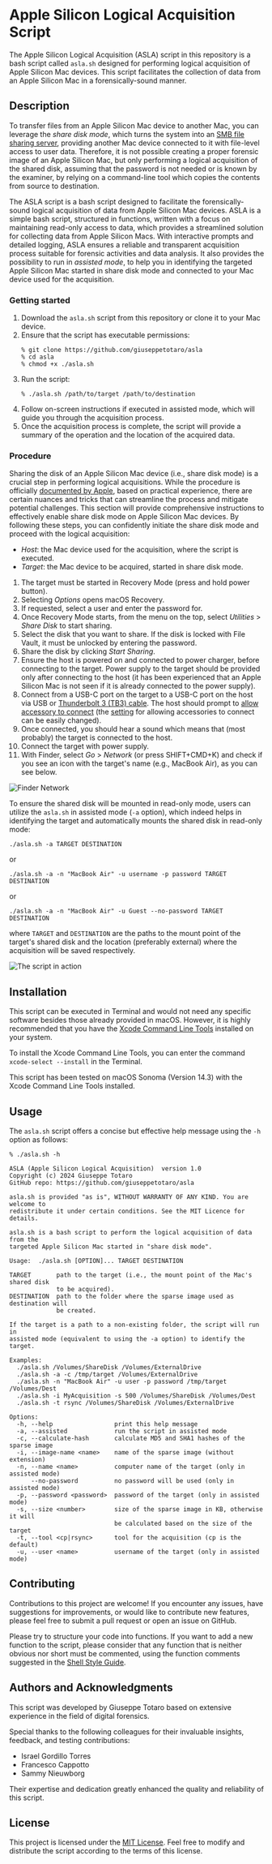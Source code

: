 # Apple Silicon Logical Acquisition Script

The Apple Silicon Logical Acquisition (ASLA) script in this repository is a bash script called `asla.sh` designed for performing logical acquisition of Apple Silicon Mac devices. 
This script facilitates the collection of data from an Apple Silicon Mac in a forensically-sound manner.

## Description

To transfer files from an Apple Silicon Mac device to another Mac, you can leverage the _share disk mode_, which turns the system into an [SMB file sharing server](https://www.macrumors.com/how-to/transfer-files-apple-silicon-mac-to-mac/), providing another Mac device connected to it with file-level access to user data. 
Therefore, it is not possible creating a proper forensic image of an Apple Silicon Mac, but only performing a logical acquisition of the shared disk, assuming that the password is not needed or is known by the examiner, by relying on a command-line tool which copies the contents from source to destination.

The ASLA script is a bash script designed to facilitate the forensically-sound logical acquisition of data from Apple Silicon Mac devices. 
ASLA is a simple bash script, structured in functions, written with a focus on maintaining read-only access to data, which provides a streamlined solution for collecting data from Apple Silicon Macs. 
With interactive prompts and detailed logging, ASLA ensures a reliable and transparent acquisition process suitable for forensic activities and data analysis.
It also provides the possibility to run in _assisted mode_, to help you in identifying the targeted Apple Silicon Mac started in share disk mode and connected to your Mac device used for the acquisition.

### Getting started
1. Download the `asla.sh` script from this repository or clone it to your Mac device.
2. Ensure that the script has executable permissions:
   ```
   % git clone https://github.com/giuseppetotaro/asla
   % cd asla
   % chmod +x ./asla.sh
   ```
3. Run the script:
   ```
   % ./asla.sh /path/to/target /path/to/destination
   ```
4. Follow on-screen instructions if executed in assisted mode, which will guide you through the acquisition process.
5. Once the acquisition process is complete, the script will provide a summary of the operation and the location of the acquired data.

### Procedure

Sharing the disk of an Apple Silicon Mac device (i.e., share disk mode) is a crucial step in performing logical acquisitions. While the procedure is officially [documented by Apple](https://support.apple.com/guide/mac-help/transfer-files-a-mac-apple-silicon-mchlb37e8ca7/mac), based on practical experience, there are certain nuances and tricks that can streamline the process and mitigate potential challenges. 
This section will provide comprehensive instructions to effectively enable share disk mode on Apple Silicon Mac devices. 
By following these steps, you can confidently initiate the share disk mode and proceed with the logical acquisition:

* _Host_: the Mac device used for the acquisition, where the script is executed.
* _Target_: the Mac device to be acquired, started in share disk mode.

1. The target must be started in Recovery Mode (press and hold power button).
2. Selecting _Options_ opens macOS Recovery.
3. If requested, select a user and enter the password for.
4. Once Recovery Mode starts, from the menu on the top, select _Utilities_ > _Share Disk_ to start sharing.
5. Select the disk that you want to share. If the disk is locked with File Vault, it must be unlocked by entering the password.
6. Share the disk by clicking _Start Sharing_.
7. Ensure the host is powered on and connected to power charger, before connecting to the target. Power supply to the target should be provided only after connecting to the host (it has been experienced that an Apple Silicon Mac is not seen if it is already connected to the power supply).
8. Connect from a USB-C port on the target to a USB-C port on the host via USB or [Thunderbolt 3 (TB3) cable](https://support.apple.com/en-us/111750). The host should prompt to [allow accessory to connect](https://support.apple.com/guide/mac-help/allow-accessories-to-connect-mchlf779ae93/mac) (the [setting](https://support.apple.com/en-us/102282) for allowing accessories to connect can be easily changed).
9. Once connected, you should hear a sound which means that (most probably) the target is connected to the host.
10. Connect the target with power supply.
11. With Finder, select _Go_ > _Network_ (or press SHIFT+CMD+K) and check if you see an icon with the target's name (e.g., MacBook Air), as you can see below.

![Finder Network](finder_network.png)

To ensure the shared disk will be mounted in read-only mode, users can utilize the `asla.sh` in assisted mode (`-a` option), which indeed helps in identifying the target and automatically mounts the shared disk in read-only mode:

```
./asla.sh -a TARGET DESTINATION
```

or

```
./asla.sh -a -n "MacBook Air" -u username -p password TARGET DESTINATION
```

or 

```
./asla.sh -a -n "MacBook Air" -u Guest --no-password TARGET DESTINATION
```

where `TARGET` and `DESTINATION` are the paths to the mount point of the target's shared disk and the location (preferably external) where the acquisition will be saved respectively.

![The script in action](asla_in_action.png)

## Installation

This script can be executed in Terminal and would not need any specific software besides those already provided in macOS.
However, it is highly recommended that you have the [Xcode Command Line Tools](https://developer.apple.com/xcode/) installed on your system.

To install the Xcode Command Line Tools, you can enter the command `xcode-select --install` in the Terminal.

This script has been tested on macOS Sonoma (Version 14.3) with the Xcode Command Line Tools installed.

## Usage

The `asla.sh` script offers a concise but effective help message using the `-h` option as follows:

`% ./asla.sh -h`

```
ASLA (Apple Silicon Logical Acquisition)  version 1.0
Copyright (c) 2024 Giuseppe Totaro
GitHub repo: https://github.com/giuseppetotaro/asla

asla.sh is provided "as is", WITHOUT WARRANTY OF ANY KIND. You are welcome to 
redistribute it under certain conditions. See the MIT Licence for details.

asla.sh is a bash script to perform the logical acquisition of data from the 
targeted Apple Silicon Mac started in "share disk mode".

Usage:  ./asla.sh [OPTION]... TARGET DESTINATION

TARGET       path to the target (i.e., the mount point of the Mac's shared disk 
             to be acquired).
DESTINATION  path to the folder where the sparse image used as destination will 
             be created.

If the target is a path to a non-existing folder, the script will run in 
assisted mode (equivalent to using the -a option) to identify the target.

Examples:
  ./asla.sh /Volumes/ShareDisk /Volumes/ExternalDrive
  ./asla.sh -a -c /tmp/target /Volumes/ExternalDrive
  ./asla.sh -n "MacBook Air" -u user -p password /tmp/target /Volumes/Dest
  ./asla.sh -i MyAcquisition -s 500 /Volumes/ShareDisk /Volumes/Dest
  ./asla.sh -t rsync /Volumes/ShareDisk /Volumes/ExternalDrive

Options:
  -h, --help                 print this help message
  -a, --assisted             run the script in assisted mode
  -c, --calculate-hash       calculate MD5 and SHA1 hashes of the sparse image
  -i, --image-name <name>    name of the sparse image (without extension)
  -n, --name <name>          computer name of the target (only in assisted mode)
      --no-password          no password will be used (only in assisted mode)
  -p, --password <password>  password of the target (only in assisted mode)
  -s, --size <number>        size of the sparse image in KB, otherwise it will 
                             be calculated based on the size of the target
  -t, --tool <cp|rsync>      tool for the acquisition (cp is the default)
  -u, --user <name>          username of the target (only in assisted mode)
```

## Contributing

Contributions to this project are welcome! If you encounter any issues, have suggestions for improvements, or would like to contribute new features, please feel free to submit a pull request or open an issue on GitHub.

Please try to structure your code into functions. If you want to add a new function to the script, please consider that any function that is neither obvious nor short must be commented, using the function comments suggested in the [Shell Style Guide](https://google.github.io/styleguide/shellguide.html#s4-comments).

## Authors and Acknowledgments

This script was developed by Giuseppe Totaro based on extensive experience in the field of digital forensics.

Special thanks to the following colleagues for their invaluable insights, feedback, and testing contributions:

- Israel Gordillo Torres
- Francesco Cappotto
- Sammy Nieuwborg

Their expertise and dedication greatly enhanced the quality and reliability of this script.

## License

This project is licensed under the [MIT License](LICENSE). Feel free to modify and distribute the script according to the terms of this license.
